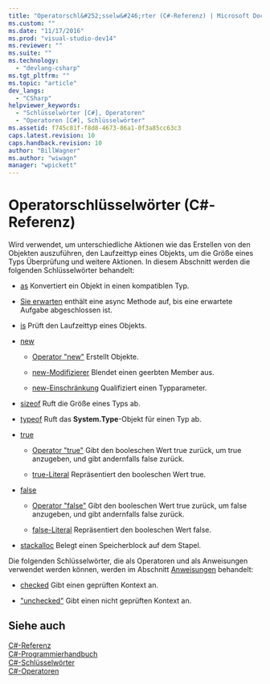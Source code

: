 ```yaml
---
title: "Operatorschl&#252;sselw&#246;rter (C#-Referenz) | Microsoft Docs"
ms.custom: ""
ms.date: "11/17/2016"
ms.prod: "visual-studio-dev14"
ms.reviewer: ""
ms.suite: ""
ms.technology: 
  - "devlang-csharp"
ms.tgt_pltfrm: ""
ms.topic: "article"
dev_langs: 
  - "CSharp"
helpviewer_keywords: 
  - "Schlüsselwörter [C#], Operatoren"
  - "Operatoren [C#], Schlüsselwörter"
ms.assetid: f745c81f-f8d8-4673-86a1-0f3a85cc63c3
caps.latest.revision: 10
caps.handback.revision: 10
author: "BillWagner"
ms.author: "wiwagn"
manager: "wpickett"
---
```

# Operatorschl&#252;sselw&#246;rter (C#-Referenz)
Wird verwendet, um unterschiedliche Aktionen wie das Erstellen von den Objekten auszuführen, den Laufzeittyp eines Objekts, um die Größe eines Typs Überprüfung und weitere Aktionen.  In diesem Abschnitt werden die folgenden Schlüsselwörter behandelt:  
  
-   [as](../../../csharp/language-reference/keywords/as.md) Konvertiert ein Objekt in einen kompatiblen Typ.  
  
-   [Sie erwarten](../../../csharp/language-reference/keywords/await.md) enthält eine async Methode auf, bis eine erwartete Aufgabe abgeschlossen ist.  
  
-   [is](../../../csharp/language-reference/keywords/is.md) Prüft den Laufzeittyp eines Objekts.  
  
-   [new](../../../csharp/language-reference/keywords/new.md)  
  
    -   [Operator "new"](../../../csharp/language-reference/keywords/new-operator.md) Erstellt Objekte.  
  
    -   [new\-Modifizierer](../../../csharp/language-reference/keywords/new-modifier.md) Blendet einen geerbten Member aus.  
  
    -   [new\-Einschränkung](../../../csharp/language-reference/keywords/new-constraint.md) Qualifiziert einen Typparameter.  
  
-   [sizeof](../../../csharp/language-reference/keywords/sizeof.md) Ruft die Größe eines Typs ab.  
  
-   [typeof](../../../csharp/language-reference/keywords/typeof.md) Ruft das **System.Type**\-Objekt für einen Typ ab.  
  
-   [true](../../../csharp/language-reference/keywords/true.md)  
  
    -   [Operator "true"](../../../csharp/language-reference/keywords/true-operator.md) Gibt den booleschen Wert true zurück, um true anzugeben, und gibt andernfalls false zurück.  
  
    -   [true\-Literal](../../../csharp/language-reference/keywords/true-literal.md) Repräsentiert den booleschen Wert true.  
  
-   [false](../../../csharp/language-reference/keywords/false.md)  
  
    -   [Operator "false"](../../../csharp/language-reference/keywords/false-operator.md) Gibt den booleschen Wert true zurück, um false anzugeben, und gibt andernfalls false zurück.  
  
    -   [false\-Literal](../../../csharp/language-reference/keywords/false-literal.md) Repräsentiert den booleschen Wert false.  
  
-   [stackalloc](../../../csharp/language-reference/keywords/stackalloc.md) Belegt einen Speicherblock auf dem Stapel.  
  
 Die folgenden Schlüsselwörter, die als Operatoren und als Anweisungen verwendet werden können, werden im Abschnitt [Anweisungen](../../../csharp/language-reference/keywords/statement-keywords.md) behandelt:  
  
-   [checked](../../../csharp/language-reference/keywords/checked.md) Gibt einen geprüften Kontext an.  
  
-   ["unchecked"](../../../csharp/language-reference/keywords/unchecked.md) Gibt einen nicht geprüften Kontext an.  
  
## Siehe auch  
 [C\#\-Referenz](../../../csharp/language-reference/index.md)   
 [C\#\-Programmierhandbuch](../../../csharp/programming-guide/index.md)   
 [C\#\-Schlüsselwörter](../../../csharp/language-reference/keywords/index.md)   
 [C\#\-Operatoren](../../../csharp/language-reference/operators/index.md)